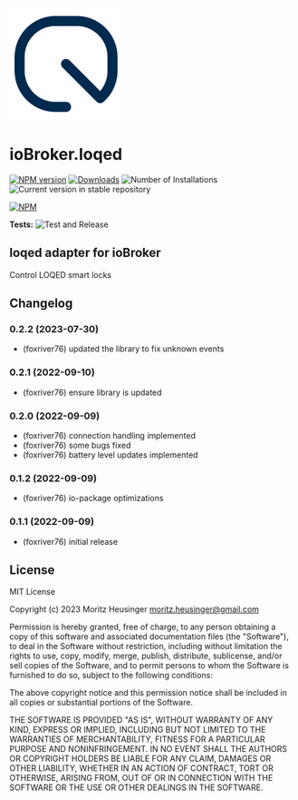 ![Logo](admin/loqed.png)
# ioBroker.loqed

[![NPM version](https://img.shields.io/npm/v/iobroker.loqed.svg)](https://www.npmjs.com/package/iobroker.loqed)
[![Downloads](https://img.shields.io/npm/dm/iobroker.loqed.svg)](https://www.npmjs.com/package/iobroker.loqed)
![Number of Installations](https://iobroker.live/badges/loqed-installed.svg)
![Current version in stable repository](https://iobroker.live/badges/loqed-stable.svg)

[![NPM](https://nodei.co/npm/iobroker.loqed.png?downloads=true)](https://nodei.co/npm/iobroker.loqed/)

**Tests:** ![Test and Release](https://github.com/foxriver76/ioBroker.loqed/workflows/Test%20and%20Release/badge.svg)

## loqed adapter for ioBroker

Control LOQED smart locks

## Changelog
<!--
    Placeholder for the next version (at the beginning of the line):
    ### **WORK IN PROGRESS**
-->
### 0.2.2 (2023-07-30)
* (foxriver76) updated the library to fix unknown events

### 0.2.1 (2022-09-10)
* (foxriver76) ensure library is updated

### 0.2.0 (2022-09-09)
* (foxriver76) connection handling implemented
* (foxriver76) some bugs fixed
* (foxriver76) battery level updates implemented

### 0.1.2 (2022-09-09)
* (foxriver76) io-package optimizations

### 0.1.1 (2022-09-09)
* (foxriver76) initial release

## License
MIT License

Copyright (c) 2023 Moritz Heusinger <moritz.heusinger@gmail.com>

Permission is hereby granted, free of charge, to any person obtaining a copy
of this software and associated documentation files (the "Software"), to deal
in the Software without restriction, including without limitation the rights
to use, copy, modify, merge, publish, distribute, sublicense, and/or sell
copies of the Software, and to permit persons to whom the Software is
furnished to do so, subject to the following conditions:

The above copyright notice and this permission notice shall be included in all
copies or substantial portions of the Software.

THE SOFTWARE IS PROVIDED "AS IS", WITHOUT WARRANTY OF ANY KIND, EXPRESS OR
IMPLIED, INCLUDING BUT NOT LIMITED TO THE WARRANTIES OF MERCHANTABILITY,
FITNESS FOR A PARTICULAR PURPOSE AND NONINFRINGEMENT. IN NO EVENT SHALL THE
AUTHORS OR COPYRIGHT HOLDERS BE LIABLE FOR ANY CLAIM, DAMAGES OR OTHER
LIABILITY, WHETHER IN AN ACTION OF CONTRACT, TORT OR OTHERWISE, ARISING FROM,
OUT OF OR IN CONNECTION WITH THE SOFTWARE OR THE USE OR OTHER DEALINGS IN THE
SOFTWARE.
